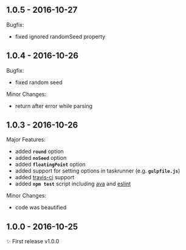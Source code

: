 ## 1.0.5 - 2016-10-27
Bugfix:
- fixed ignored randomSeed property

## 1.0.4 - 2016-10-26
Bugfix:
- fixed random seed

Minor Changes:
- return after error while parsing

## 1.0.3 - 2016-10-26

Major Features:
- added **`round`** option
- added **`noSeed`** option
- added **`floatingPoint`** option
- added support for setting options in taskrunner (e.g. **`gulpfile.js`**)
- added [travis-ci](https://travis-ci.org/) support
- added **`npm test`** script including [ava](https://github.com/avajs/ava) and [eslint](https://github.com/eslint/eslint)

Minor Changes:
- code was beautified

## 1.0.0 - 2016-10-25

✨ First release v1.0.0